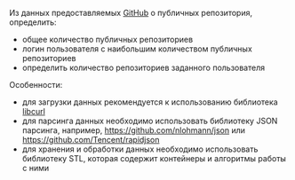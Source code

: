 Из данных предоставляемых [GitHub](https://developer.github.com/v3/repos/) о публичных репозитория, определить:

- общее количество публичных репозиториев
- логин пользователя с наибольшим количеством публичных репозиториев
- определить количество репозиториев заданного пользователя

Особенности:

- для загрузки данных рекомендуется к использованию библиотека [libcurl](https://curl.haxx.se/libcurl/)
- для парсинга данных необходимо использовать библиотеку JSON парсинга, например, https://github.com/nlohmann/json или https://github.com/Tencent/rapidjson
- для хранения и обработки данных необходимо использовать библиотеку STL, которая содержит контейнеры и алгоритмы работы с ними
